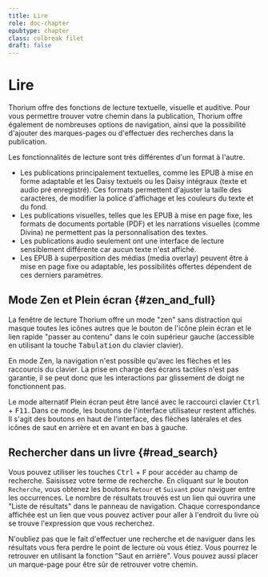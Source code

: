 ```yaml
---
title: Lire
role: doc-chapter
epubtype: chapter
class: colbreak filet
draft: false
---
```


# Lire

Thorium offre des fonctions de lecture textuelle, visuelle et auditive. 
Pour vous permettre trouver votre chemin dans la publication, Thorium offre également de nombreuses options de navigation,
ainsi que la possibilité
d'ajouter des marques-pages ou d'effectuer des recherches dans la publication.

Les fonctionnalités de lecture sont très différentes d'un format à l'autre.

- Les publications principalement textuelles, comme les EPUB à mise en forme adaptable et les Daisy textuels ou les Daisy intégraux (texte et audio pré enregistré). Ces formats permettent d'ajuster la taille des caractères, de modifier la police d'affichage et les couleurs du texte et du fond.
- Les publications visuelles, telles que les EPUB à mise en page fixe, les formats de documents portable (PDF) et les narrations visuelles (comme Divina) ne permettent pas la personnalisation des textes.
- Les publications audio seulement ont une interface de lecture sensiblement différente car aucun texte n'est affiché.
- Les EPUB à superposition des médias (media overlay) peuvent être à mise en page fixe ou adaptable, les possibilités offertes dépendent de ces derniers paramètres.

<section class="filet">

## Mode Zen et Plein écran {#zen_and_full}

La fenêtre de lecture Thorium offre un mode "zen" sans distraction qui masque toutes les icônes autres que le bouton de l'icône plein écran et le lien rapide "passer au contenu" dans le coin supérieur gauche (accessible en utilisant la touche <kbd>Tabulation</kbd> du clavier clavier).

En mode Zen, la navigation n'est possible qu'avec les flèches et les raccourcis du clavier. La prise en charge des écrans tactiles n'est pas garantie, il se peut donc que les interactions par glissement de doigt ne fonctionnent pas.

Le mode alternatif Plein écran peut être lancé avec le raccourci clavier
<kbd>Ctrl</kbd> + <kbd>F11</kbd>. Dans ce mode, les boutons de l'interface utilisateur restent affichés. Il s'agit des boutons en haut de l'interface, des flèches latérales et des icônes de saut en arrière et en avant en bas à gauche.

</section>
<section class="filet">

## Rechercher dans un livre {#read_search}

Vous pouvez utiliser les touches <kbd>Ctrl</kbd> + <kbd>F</kbd> pour accéder au champ de recherche.
Saisissez votre terme de recherche. En cliquant sur le bouton `Recherche`, vous obtenez
les boutons `Retour` et `Suivant` pour naviguer entre les occurrences. Le nombre de résultats trouvés est un lien qui ouvrira une "Liste de résultats" dans le panneau de navigation.
Chaque correspondance affichée est un lien que vous pouvez activer pour aller à l'endroit du livre où se trouve l'expression que vous recherchez.

<div class="framed">

N'oubliez pas que le fait d'effectuer une recherche et de naviguer dans les résultats vous fera
perdre le point de lecture où vous étiez. Vous pourrez le retrouver en utilisant la fonction "Saut en arrière". Vous pouvez aussi placer un marque-page pour être sûr de retrouver votre chemin.

</div>

</section>
